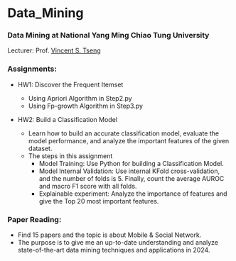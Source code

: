 # Data_Mining
### Data Mining at National Yang Ming Chiao Tung University
Lecturer: Prof. [Vincent S. Tseng](https://www.cs.nycu.edu.tw/members/detail/vtseng)

### Assignments:

- HW1: Discover the Frequent Itemset
  - Using Apriori Algorithm in Step2.py
  - Using Fp-growth Algorithm in Step3.py

- HW2: Build a Classification Model
  - Learn how to build an accurate classification model, evaluate the model performance, and analyze the important features of the given dataset.
  - The steps in this assignment
    - Model Training: Use Python for building a Classification Model.
    - Model Internal Validation: Use internal KFold cross-validation, and the number of folds is 5. Finally, count the average AUROC and macro F1 score with all folds.
    - Explainable experiment: Analyze the importance of features and give the Top 20 most important features.

### Paper Reading:

- Find 15 papers and the topic is about Mobile & Social Network.
- The purpose is to give me an up-to-date understanding and analyze state-of-the-art data mining techniques and applications in 2024. 
